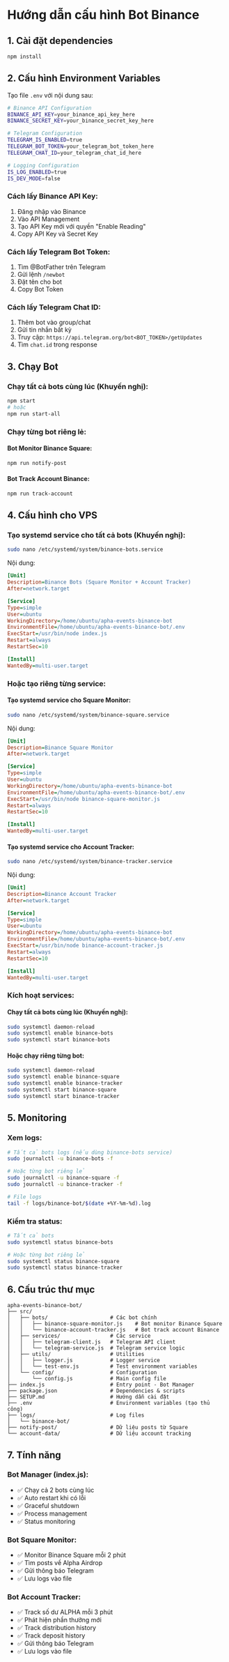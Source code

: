 # Hướng dẫn cấu hình Bot Binance

## 1. Cài đặt dependencies

```bash
npm install
```

## 2. Cấu hình Environment Variables

Tạo file `.env` với nội dung sau:

```bash
# Binance API Configuration
BINANCE_API_KEY=your_binance_api_key_here
BINANCE_SECRET_KEY=your_binance_secret_key_here

# Telegram Configuration
TELEGRAM_IS_ENABLED=true
TELEGRAM_BOT_TOKEN=your_telegram_bot_token_here
TELEGRAM_CHAT_ID=your_telegram_chat_id_here

# Logging Configuration
IS_LOG_ENABLED=true
IS_DEV_MODE=false
```

### Cách lấy Binance API Key:

1. Đăng nhập vào Binance
2. Vào API Management
3. Tạo API Key mới với quyền "Enable Reading"
4. Copy API Key và Secret Key

### Cách lấy Telegram Bot Token:

1. Tìm @BotFather trên Telegram
2. Gửi lệnh `/newbot`
3. Đặt tên cho bot
4. Copy Bot Token

### Cách lấy Telegram Chat ID:

1. Thêm bot vào group/chat
2. Gửi tin nhắn bất kỳ
3. Truy cập: `https://api.telegram.org/bot<BOT_TOKEN>/getUpdates`
4. Tìm `chat.id` trong response

## 3. Chạy Bot

### Chạy tất cả bots cùng lúc (Khuyến nghị):

```bash
npm start
# hoặc
npm run start-all
```

### Chạy từng bot riêng lẻ:

#### Bot Monitor Binance Square:

```bash
npm run notify-post
```

#### Bot Track Account Binance:

```bash
npm run track-account
```

## 4. Cấu hình cho VPS

### Tạo systemd service cho tất cả bots (Khuyến nghị):

```bash
sudo nano /etc/systemd/system/binance-bots.service
```

Nội dung:

```ini
[Unit]
Description=Binance Bots (Square Monitor + Account Tracker)
After=network.target

[Service]
Type=simple
User=ubuntu
WorkingDirectory=/home/ubuntu/apha-events-binance-bot
EnvironmentFile=/home/ubuntu/apha-events-binance-bot/.env
ExecStart=/usr/bin/node index.js
Restart=always
RestartSec=10

[Install]
WantedBy=multi-user.target
```

### Hoặc tạo riêng từng service:

#### Tạo systemd service cho Square Monitor:

```bash
sudo nano /etc/systemd/system/binance-square.service
```

Nội dung:

```ini
[Unit]
Description=Binance Square Monitor
After=network.target

[Service]
Type=simple
User=ubuntu
WorkingDirectory=/home/ubuntu/apha-events-binance-bot
EnvironmentFile=/home/ubuntu/apha-events-binance-bot/.env
ExecStart=/usr/bin/node binance-square-monitor.js
Restart=always
RestartSec=10

[Install]
WantedBy=multi-user.target
```

#### Tạo systemd service cho Account Tracker:

```bash
sudo nano /etc/systemd/system/binance-tracker.service
```

Nội dung:

```ini
[Unit]
Description=Binance Account Tracker
After=network.target

[Service]
Type=simple
User=ubuntu
WorkingDirectory=/home/ubuntu/apha-events-binance-bot
EnvironmentFile=/home/ubuntu/apha-events-binance-bot/.env
ExecStart=/usr/bin/node binance-account-tracker.js
Restart=always
RestartSec=10

[Install]
WantedBy=multi-user.target
```

### Kích hoạt services:

#### Chạy tất cả bots cùng lúc (Khuyến nghị):

```bash
sudo systemctl daemon-reload
sudo systemctl enable binance-bots
sudo systemctl start binance-bots
```

#### Hoặc chạy riêng từng bot:

```bash
sudo systemctl daemon-reload
sudo systemctl enable binance-square
sudo systemctl enable binance-tracker
sudo systemctl start binance-square
sudo systemctl start binance-tracker
```

## 5. Monitoring

### Xem logs:

```bash
# Tất cả bots logs (nếu dùng binance-bots service)
sudo journalctl -u binance-bots -f

# Hoặc từng bot riêng lẻ
sudo journalctl -u binance-square -f
sudo journalctl -u binance-tracker -f

# File logs
tail -f logs/binance-bot/$(date +%Y-%m-%d).log
```

### Kiểm tra status:

```bash
# Tất cả bots
sudo systemctl status binance-bots

# Hoặc từng bot riêng lẻ
sudo systemctl status binance-square
sudo systemctl status binance-tracker
```

## 6. Cấu trúc thư mục

```
apha-events-binance-bot/
├── src/
│   ├── bots/                    # Các bot chính
│   │   ├── binance-square-monitor.js    # Bot monitor Binance Square
│   │   └── binance-account-tracker.js   # Bot track account Binance
│   ├── services/                # Các service
│   │   ├── telegram-client.js   # Telegram API client
│   │   └── telegram-service.js  # Telegram service logic
│   ├── utils/                   # Utilities
│   │   ├── logger.js            # Logger service
│   │   └── test-env.js          # Test environment variables
│   └── config/                  # Configuration
│       └── config.js            # Main config file
├── index.js                     # Entry point - Bot Manager
├── package.json                 # Dependencies & scripts
├── SETUP.md                     # Hướng dẫn cài đặt
├── .env                         # Environment variables (tạo thủ công)
├── logs/                        # Log files
│   └── binance-bot/
├── notify-post/                 # Dữ liệu posts từ Square
└── account-data/                # Dữ liệu account tracking
```

## 7. Tính năng

### Bot Manager (index.js):

- ✅ Chạy cả 2 bots cùng lúc
- ✅ Auto restart khi có lỗi
- ✅ Graceful shutdown
- ✅ Process management
- ✅ Status monitoring

### Bot Square Monitor:

- ✅ Monitor Binance Square mỗi 2 phút
- ✅ Tìm posts về Alpha Airdrop
- ✅ Gửi thông báo Telegram
- ✅ Lưu logs vào file

### Bot Account Tracker:

- ✅ Track số dư ALPHA mỗi 3 phút
- ✅ Phát hiện phần thưởng mới
- ✅ Track distribution history
- ✅ Track deposit history
- ✅ Gửi thông báo Telegram
- ✅ Lưu logs vào file
